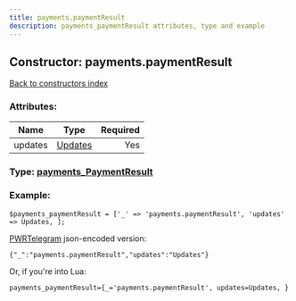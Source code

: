 ```yaml
---
title: payments.paymentResult
description: payments_paymentResult attributes, type and example
---
```

## Constructor: payments.paymentResult  
[Back to constructors index](index.md)



### Attributes:

| Name     |    Type       | Required |
|----------|:-------------:|---------:|
|updates|[Updates](../types/Updates.md) | Yes|



### Type: [payments\_PaymentResult](../types/payments_PaymentResult.md)


### Example:

```
$payments_paymentResult = ['_' => 'payments.paymentResult', 'updates' => Updates, ];
```  

[PWRTelegram](https://pwrtelegram.xyz) json-encoded version:

```
{"_":"payments.paymentResult","updates":"Updates"}
```


Or, if you're into Lua:  


```
payments_paymentResult={_='payments.paymentResult', updates=Updates, }

```


